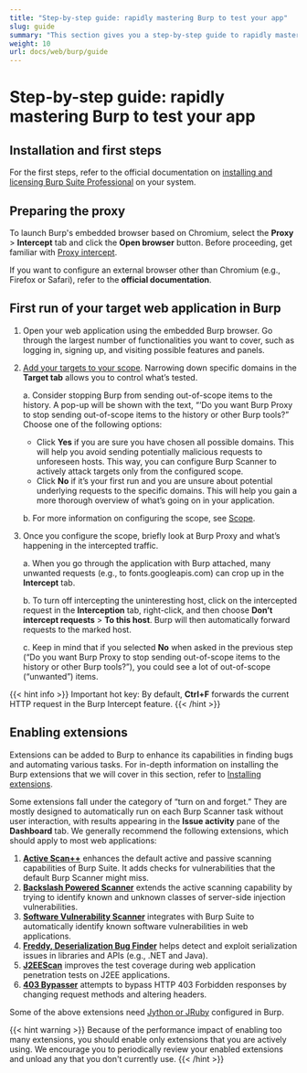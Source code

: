 ```yaml
---
title: "Step-by-step guide: rapidly mastering Burp to test your app"
slug: guide
summary: "This section gives you a step-by-step guide to rapidly mastering Burp to test your app."
weight: 10
url: docs/web/burp/guide
---
```


# Step-by-step guide: rapidly mastering Burp to test your app

## Installation and first steps

For the first steps, refer to the official documentation on
[installing and licensing Burp Suite Professional](https://portswigger.net/burp/documentation/desktop/getting-started/download-and-install)
on your system.

## Preparing the proxy

To launch Burp's embedded browser based on Chromium, select the **Proxy** > **Intercept** tab and click the **Open browser** button.
Before proceeding, get familiar with [Proxy intercept](https://portswigger.net/burp/documentation/desktop/tools/proxy/intercept-messages).

If you want to configure an external browser other than Chromium (e.g., Firefox or Safari), refer to the **official documentation**.

## First run of your target web application in Burp

1. Open your web application using the embedded Burp browser. Go through the largest number of functionalities you want to cover,
   such as logging in, signing up, and visiting possible features and panels.
2. [Add your targets to your scope](https://portswigger.net/burp/documentation/desktop/getting-started/setting-target-scope#:~:text=Step%204%3A%20Set%20the%20target%20scope).
   Narrowing down specific domains in the **Target tab** allows you to control what’s tested.

   a. Consider stopping Burp from sending out-of-scope items to the history. A pop-up will be shown with the text,
   “‘Do you want Burp Proxy to stop sending out-of-scope items to the history or other Burp tools?” Choose one of the following options:

   * Click **Yes** if you are sure you have chosen all possible domains. This will help you avoid sending potentially malicious requests
     to unforeseen hosts. This way, you can configure Burp Scanner to actively attack targets only from the configured scope.
   * Click **No** if it’s your first run and you are unsure about potential underlying requests to the specific domains.
     This will help you gain a more thorough overview of what’s going on in your application.

    b. For more information on configuring the scope, see [Scope](https://portswigger.net/burp/documentation/desktop/tools/target/scope).

3. Once you configure the scope, briefly look at Burp Proxy and what’s happening in the intercepted traffic.

   a. When you go through the application with Burp attached, many unwanted requests (e.g., to fonts.googleapis.com)
   can crop up in the **Intercept** tab.

   b. To turn off intercepting the uninteresting host, click on the intercepted request in the **Interception** tab, right-click,
   and then choose **Don’t intercept requests** > **To this host**. Burp will then automatically forward requests to the marked host.

   c. Keep in mind that if you selected **No** when asked in the previous step (“Do you want Burp Proxy to stop sending out-of-scope
   items to the history or other Burp tools?”), you could see a lot of out-of-scope (“unwanted”) items.

{{< hint info >}}
Important hot key: By default, **Ctrl+F** forwards the current HTTP request in the Burp Intercept feature.
{{< /hint >}}

## Enabling extensions

Extensions can be added to Burp to enhance its capabilities in finding bugs and automating
various tasks. For in-depth information on installing the Burp extensions that we will cover in this section,
refer to [Installing extensions](https://portswigger.net/burp/documentation/desktop/extensions/installing-extensions).

Some extensions fall under the category of “turn on and forget.” They are mostly designed to automatically run on each
Burp Scanner task without user interaction, with results appearing in the **Issue activity** pane of the **Dashboard** tab.
We generally recommend the following extensions, which should apply to most web applications:

1. [**Active Scan++**](https://portswigger.net/bappstore/3123d5b5f25c4128894d97ea1acc4976) enhances the default active and
passive scanning capabilities of Burp Suite.
It adds checks for vulnerabilities that the default Burp Scanner might miss.
2. [**Backslash Powered Scanner**](https://portswigger.net/bappstore/9cff8c55432a45808432e26dbb2b41d8) extends the active
scanning capability by trying to identify known and unknown classes
of server-side injection vulnerabilities.
3. [**Software Vulnerability Scanner**](https://portswigger.net/bappstore/c9fb79369b56407792a7104e3c4352fb) integrates with
Burp Suite to automatically identify known software vulnerabilities in web applications.
4. [**Freddy, Deserialization Bug Finder**](https://portswigger.net/bappstore/ae1cce0c6d6c47528b4af35faebc3ab3) helps detect
and exploit serialization issues in libraries and APIs (e.g., .NET and Java).
5. [**J2EEScan**](https://portswigger.net/bappstore/7ec6d429fed04cdcb6243d8ba7358880) improves the test coverage during
web application penetration tests on J2EE applications.
6. [**403 Bypasser**](https://portswigger.net/bappstore/444407b96d9c4de0adb7aed89e826122) attempts to bypass HTTP 403 Forbidden
responses by changing request methods and altering headers.

Some of the above extensions need
[Jython or JRuby](https://portswigger.net/burp/documentation/desktop/extensions/installing-extensions#:~:text=Installing%20Jython%20or%20JRuby)
configured in Burp.

{{< hint warning >}}
Because of the performance impact of enabling too many extensions,
you should enable only extensions that you are actively using.
We encourage you to periodically review your enabled extensions and unload any that you don't currently use.
{{< /hint >}}
